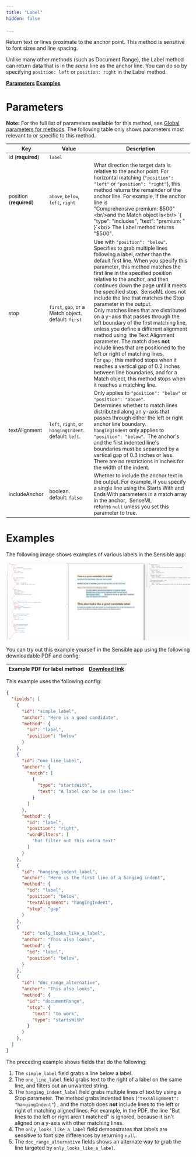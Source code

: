 ```yaml
---
title: "Label"
hidden: false

---
```


Return text or lines proximate to the anchor point. This method is sensitive to font sizes and line spacing. 

Unlike many other methods (such as Document Range), the Label method can return data that is in the *same* line as the anchor line. You can do so by specifying `position: left` or `position: right` in the Label method.

[**Parameters**](doc:label#section-parameters)
[**Examples**](doc:label#section-examples)

Parameters
====

**Note:** For the full list of parameters available for this method, see [Global parameters for methods](doc:method-object#section-global-parameters-for-methods). The following table only shows parameters most relevant to or specific to this method.

| Key                     | Value                                                 | Description                                                  |
| ----------------------- | ----------------------------------------------------- | ------------------------------------------------------------ |
| id (**required**)       | `label`                                               |                                                              |
| position (**required**) | `above`, `below`, `left`, `right`                     | What direction the target data is relative to the anchor point. For horizontal matching (`"position": "left"` or `"position": "right"`), this method returns the remainder of the anchor line. For example, if the anchor line is <br/>"Comprehensive premium: $500" <br/>and the Match object is<br/> `{ "type": "includes", "text": "premium: " }`<br/> The Label method returns "$500". |
| stop                    | `first`, `gap`, or a Match object. default: `first`   | Use with  `"position": "below"`.  <br/>Specifies to grab multiple lines following a label, rather than the default first line.  When you specify this parameter, this method matches the first line in the specified position relative to the anchor, and then continues down the page until it meets the specified stop.  SenseML does not include the line that matches the Stop parameter in the output.<br/>Only matches lines that are distributed on a y-axis that passes through the left boundary of the first matching line, unless you define a different alignment method using  the Text Alignment parameter. The match does **not** include lines that are positioned to the left or right of matching lines. <br/>For `gap` , this method stops when it reaches a vertical gap of 0.2 inches between line boundaries, and for a Match object, this method stops when it reaches a matching line. |
| textAlignment           | `left`, `right`, or `hangingIndent`. default: `left`. | Only applies to `"position": "below"` or `"position": "above"`. <br/>Determines whether to match lines distributed along an y-axis that passes through either the left or right anchor line boundary. <br/> `hangingIndent` only applies to  `"position": "below"`.  The anchor's and the first indented line's boundaries must be separated by a vertical gap of 0.3 inches or less.  There are no restrictions in inches for the width of the indent. |
| includeAnchor           | boolean. default: `false`                             | Whether to include the anchor text in the output. For example, if you specify a single line using the Starts With and Ends With parameters in a match array in the anchor,  SenseML returns `null` unless you set this parameter to true. |

Examples
====

The following image shows examples of various labels in the Sensible app: 

![](https://raw.githubusercontent.com/sensible-hq/sensible-docs/main/readme-sync/assets/v0/images/label_examples.png)

You can try out this example yourself in the Sensible app using the following downloadable PDF and config:

| Example PDF for label method | [Download link](https://raw.githubusercontent.com/sensible-hq/sensible-docs/main/readme-sync/assets/v0/pdfs/label_example.pdf) |
| ---------------------------- | ------------------------------------------------------------------------------------------------------------------------------ |

This example uses the following config:

```json
{
  "fields": [
    {
      "id": "simple_label",
      "anchor": "Here is a good candidate",
      "method": {
        "id": "label",
        "position": "below"
      }
    },
    {
      "id": "one_line_label",
      "anchor": {
        "match": [
          {
            "type": "startsWith",
            "text": "A label can be in one line:"
          }
        ]
      },
      "method": {
        "id": "label",
        "position": "right",
        "wordFilters": [
          "but filter out this extra text"
        ]
      }
    },
    {
      "id": "hanging_indent_label",
      "anchor": "Here is the first line of a hanging indent",
      "method": {
        "id": "label",
        "position": "below",
        "textAlignment": "hangingIndent",
        "stop": "gap"
      }
    },
    {
      "id": "only_looks_like_a_label",
      "anchor": "This also looks",
      "method": {
        "id": "label",
        "position": "below",
      }
    },
    {
      "id": "doc_range_alternative",
      "anchor": "This also looks",
      "method": {
        "id": "documentRange",
        "stop": {
          "text": "to work",
          "type": "startsWith"
        }
      }
    },
  ]
}
```


The preceding example shows fields that do the following:

1. The  `simple_label` field grabs a line below a label.
2. The `one_line_label` field grabs text to the right of a label on the same line, and filters out an unwanted string. 
3. The `hanging_indent_label` field grabs multiple lines of text by using a Stop parameter.  The method grabs indented lines (`"textAlignment": "hangingIndent"`) , and the match does **not** include lines to the left or right of matching aligned lines. For example, in the PDF, the line "But lines to the left or right aren't matched" is ignored, because it isn't aligned on a y-axis with other matching lines. 
4. The `only_looks_like_a_label` field demonstrates that labels are sensitive to font size differences by returning `null`.
5. The `doc_range_alternative` fields shows an alternate way to grab the line targeted by `only_looks_like_a_label`.

